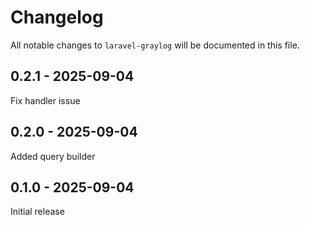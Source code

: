 # Changelog

All notable changes to `laravel-graylog` will be documented in this file.

## 0.2.1 - 2025-09-04

Fix handler issue

## 0.2.0 - 2025-09-04

Added query builder

## 0.1.0 - 2025-09-04

Initial release
